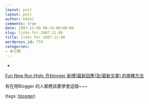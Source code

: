 ```yaml
---
layout: post
layout: post
author: kkdai
comments: true
date: 2007-11-09 00:24:06+00:00
slug: links-for-2007-11-08
title: links for 2007-11-08
wordpress_id: 774
categories:
- 未分類
---
```



	
  * 
		

[Fun New Run High: 在blogger 新增[最新回應]及[最新文章] 的兩種方法](http://skyvee.blogspot.com/2007/06/blogger.html)


		

有在用Blogger 的人都應該要學會這個~~~


		

(tags: [blogger](http://del.icio.us/kkdai/blogger))


	



